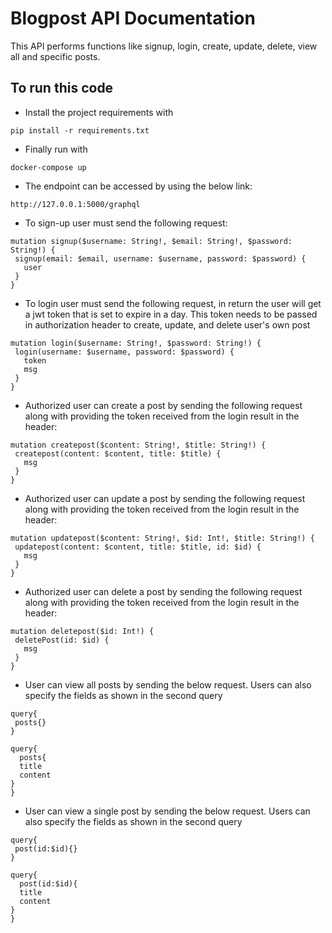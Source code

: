 
# Blogpost API Documentation
This API performs functions like signup, login, create, update, delete, view all and specific posts.

## To run this code
- Install the project requirements with 
 ```
 pip install -r requirements.txt 
 ```  
 - Finally run with  
 ```
 docker-compose up
 ```
 - The endpoint can be accessed by using the below link: 
 ```
 http://127.0.0.1:5000/graphql
 ```
 - To sign-up user must send the following request: 
 ```
mutation signup($username: String!, $email: String!, $password: String!) {
  signup(email: $email, username: $username, password: $password) {
    user 
  }
}
 ```
 - To login user must send the following request, in return the user will get a jwt token that is set to expire in a day. This token needs to be passed in authorization header to create, update, and delete user's own post
 ```
 mutation login($username: String!, $password: String!) {
  login(username: $username, password: $password) {
    token
    msg
  }
}
 ```
 - Authorized user can create a post by sending the following request along with providing the token received from the login result in the header:  
 ```
 mutation createpost($content: String!, $title: String!) {
  createpost(content: $content, title: $title) {
    msg
  }
}
 ```
 - Authorized user can update a post by sending the following request along with providing the token received from the login result in the header:  
 ```
 mutation updatepost($content: String!, $id: Int!, $title: String!) {
  updatepost(content: $content, title: $title, id: $id) {
    msg
  }
}
 ```
  - Authorized user can delete a post by sending the following request along with providing the token received from the login result in the header:  
 ```
mutation deletepost($id: Int!) {
  deletePost(id: $id) {
    msg
  }
}
 ```
   - User can view all posts by sending the below request. Users can also specify the fields as shown in the second query
 ```
query{
  posts{}
}
```
```
query{
  posts{
  title
  content
}
}
 ```
   - User can view a single post by sending the below request. Users can also specify the fields as shown in the second query
 ```
query{
  post(id:$id){}
}
```
```
query{
  post(id:$id){
  title
  content
}
}
 ```

